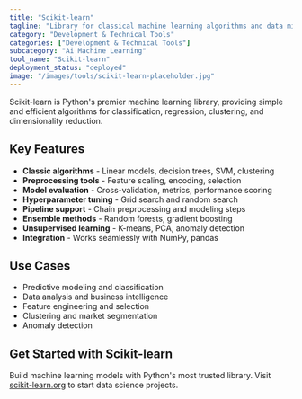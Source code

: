 ```yaml
---
title: "Scikit-learn"
tagline: "Library for classical machine learning algorithms and data mining; built on NumPy and SciPy"
category: "Development & Technical Tools"
categories: ["Development & Technical Tools"]
subcategory: "Ai Machine Learning"
tool_name: "Scikit-learn"
deployment_status: "deployed"
image: "/images/tools/scikit-learn-placeholder.jpg"
---
```

Scikit-learn is Python's premier machine learning library, providing simple and efficient algorithms for classification, regression, clustering, and dimensionality reduction.

## Key Features

- **Classic algorithms** - Linear models, decision trees, SVM, clustering
- **Preprocessing tools** - Feature scaling, encoding, selection
- **Model evaluation** - Cross-validation, metrics, performance scoring
- **Hyperparameter tuning** - Grid search and random search
- **Pipeline support** - Chain preprocessing and modeling steps
- **Ensemble methods** - Random forests, gradient boosting
- **Unsupervised learning** - K-means, PCA, anomaly detection
- **Integration** - Works seamlessly with NumPy, pandas

## Use Cases

- Predictive modeling and classification
- Data analysis and business intelligence
- Feature engineering and selection
- Clustering and market segmentation
- Anomaly detection

## Get Started with Scikit-learn

Build machine learning models with Python's most trusted library. Visit [scikit-learn.org](https://scikit-learn.org) to start data science projects.